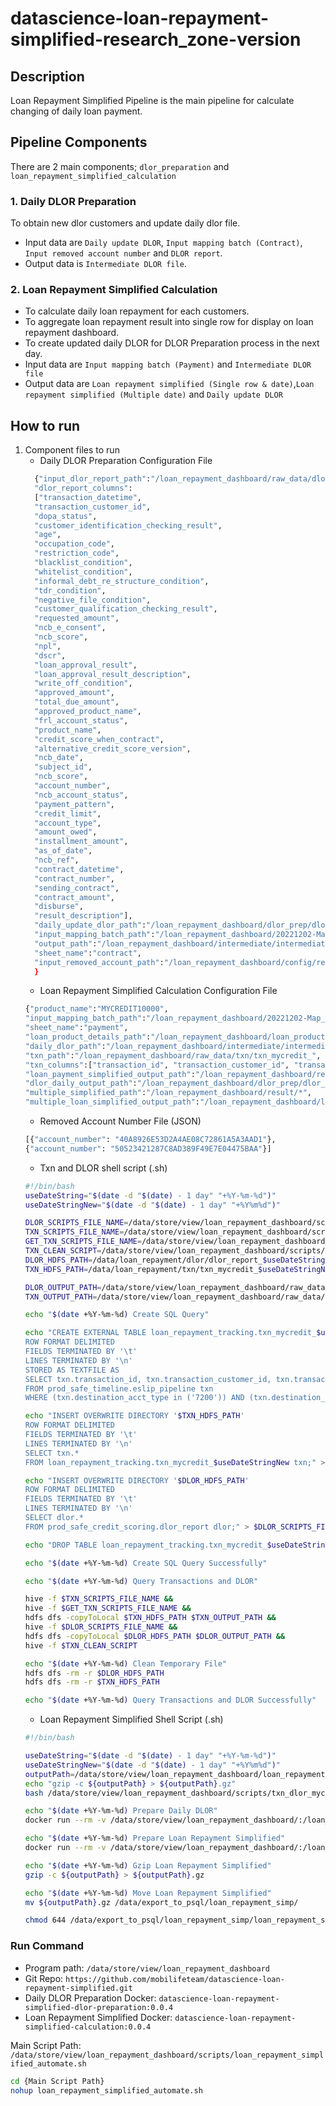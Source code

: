 # datascience-loan-repayment-simplified-research_zone-version

## Description
Loan Repayment Simplified Pipeline is the main pipeline for calculate changing of daily loan payment.

## Pipeline Components
There are 2 main components; `dlor_preparation` and `loan_repayment_simplified_calculation`
### 1. Daily DLOR Preparation
To obtain new dlor customers and update daily dlor file.

* Input data are `Daily update DLOR`, `Input mapping batch (Contract)`, `Input removed account number` and `DLOR report`.
* Output data is `Intermediate DLOR file`.

### 2. Loan Repayment Simplified Calculation
* To calculate daily loan repayment for each customers.
* To aggregate loan repayment result into single row for display on loan repayment dashboard.
* To create updated daily DLOR for DLOR Preparation process in the next day.
* Input data are `Input mapping batch (Payment)` and `Intermediate DLOR file`
* Output data are `Loan repayment simplified (Single row & date)`,`Loan repayment simplified (Multiple date)`  and `Daily update DLOR`

## How to run
1. Component files to run
   * Daily DLOR Preparation Configuration File 
   ```sh
     {"input_dlor_report_path":"/loan_repayment_dashboard/raw_data/dlor/dlor_report_",
     "dlor_report_columns":
     ["transaction_datetime",
     "transaction_customer_id",
     "dopa_status",
     "customer_identification_checking_result",
     "age",
     "occupation_code",
     "restriction_code",
     "blacklist_condition",
     "whitelist_condition",
     "informal_debt_re_structure_condition",
     "tdr_condition",
     "negative_file_condition",
     "customer_qualification_checking_result",
     "requested_amount",
     "ncb_e_consent",
     "ncb_score",
     "npl",
     "dscr",
     "loan_approval_result",
     "loan_approval_result_description",
     "write_off_condition",
     "approved_amount",
     "total_due_amount",
     "approved_product_name",
     "frl_account_status",
     "product_name",
     "credit_score_when_contract",
     "alternative_credit_score_version",
     "ncb_date",
     "subject_id",
     "ncb_score",
     "account_number",
     "ncb_account_status",
     "payment_pattern",
     "credit_limit",
     "account_type",
     "amount_owed",
     "installment_amount",
     "as_of_date",
     "ncb_ref",
     "contract_datetime",
     "contract_number",
     "sending_contract",
     "contract_amount",
     "disburse",
     "result_description"],
     "daily_update_dlor_path":"/loan_repayment_dashboard/dlor_prep/dlor_update_",
     "input_mapping_batch_path":"/loan_repayment_dashboard/20221202-Map_batch_payment_date.xlsx",
     "output_path":"/loan_repayment_dashboard/intermediate/intermediate_dlor_file_",
     "sheet_name":"contract",
     "input_removed_account_path":"/loan_repayment_dashboard/config/removed_account_number.json"
     }
     ```
   * Loan Repayment Simplified Calculation Configuration File
   ```sh
   {"product_name":"MYCREDIT10000",
   "input_mapping_batch_path":"/loan_repayment_dashboard/20221202-Map_batch_payment_date.xlsx",
   "sheet_name":"payment",
   "loan_product_details_path":"/loan_repayment_dashboard/loan_product_details_simplified.json",
   "daily_dlor_path":"/loan_repayment_dashboard/intermediate/intermediate_dlor_file_",
   "txn_path":"/loan_repayment_dashboard/raw_data/txn/txn_mycredit_",
   "txn_columns":["transaction_id", "transaction_customer_id", "transaction_amount", "transaction_datetime", "transaction_direction", "transaction_type", "destination_acct_product_type", "destination_acct_no", "destination_acct_type", "destination_acct_sub_type", "destination_acct_market_code","destination_ending_balance","loan_principal_amount","loan_interest_amount","loan_penalty_amount","loan_fee_amount"],
   "loan_payment_simplified_output_path":"/loan_repayment_dashboard/result/loan_repayment_simplified_",
   "dlor_daily_output_path":"/loan_repayment_dashboard/dlor_prep/dlor_update_",
   "multiple_simplified_path":"/loan_repayment_dashboard/result/*",
   "multiple_loan_simplified_output_path":"/loan_repayment_dashboard/loan_repayment_simplified/loan_repayment_simplified_"}
   ```
    * Removed Account Number File (JSON)
   ```sh
   [{"account_number": "40A8926E53D2A4AE08C72861A5A3AAD1"},
   {"account_number": "50523421287C8AD389F49E7E04475BAA"}]
   ```
   * Txn and DLOR shell script (.sh)
   ```sh
   #!/bin/bash
   useDateString="$(date -d "$(date) - 1 day" "+%Y-%m-%d")"
   useDateStringNew="$(date -d "$(date) - 1 day" "+%Y%m%d")"
   
   DLOR_SCRIPTS_FILE_NAME=/data/store/view/loan_repayment_dashboard/scripts/dlor/get_dlor/dlor_script_$useDateStringNew.sql
   TXN_SCRIPTS_FILE_NAME=/data/store/view/loan_repayment_dashboard/scripts/txn/query/txn_script_$useDateStringNew.sql
   GET_TXN_SCRIPTS_FILE_NAME=/data/store/view/loan_repayment_dashboard/scripts/txn/get_txn/txn_script_$useDateStringNew.sql
   TXN_CLEAN_SCRIPT=/data/store/view/loan_repayment_dashboard/scripts/txn/clean_txn/clean_txn_script_$useDateStringNew.sql
   DLOR_HDFS_PATH=/data/loan_repayment/dlor/dlor_report_$useDateStringNew
   TXN_HDFS_PATH=/data/loan_repayment/txn/txn_mycredit_$useDateStringNew
   
   DLOR_OUTPUT_PATH=/data/store/view/loan_repayment_dashboard/raw_data/dlor/
   TXN_OUTPUT_PATH=/data/store/view/loan_repayment_dashboard/raw_data/txn/
   
   echo "$(date +%Y-%m-%d) Create SQL Query"
   
   echo "CREATE EXTERNAL TABLE loan_repayment_tracking.txn_mycredit_$useDateStringNew
   ROW FORMAT DELIMITED
   FIELDS TERMINATED BY '\t'
   LINES TERMINATED BY '\n'
   STORED AS TEXTFILE AS
   SELECT txn.transaction_id, txn.transaction_customer_id, txn.transaction_amount, txn.transaction_datetime, txn.transaction_direction, txn.transaction_type, txn.destination_acct_product_type, txn.destination_acct_no, txn.destination_acct_type, txn.destination_acct_sub_type, txn.destination_acct_market_code, txn.destination_ending_balance, txn.loan_principal_amount, txn.loan_interest_amount, txn.loan_penalty_amount, txn.loan_fee_amount
   FROM prod_safe_timeline.eslip_pipeline txn
   WHERE (txn.destination_acct_type in ('7200')) AND (txn.destination_acct_sub_type in ('20011')) AND (txn.destination_acct_market_code in ('1370')) AND (txn.transaction_datetime >= '2022-11-01 00:00:00') AND (txn.daily_date >= '2022-11-01');" > $TXN_SCRIPTS_FILE_NAME
   
   echo "INSERT OVERWRITE DIRECTORY '$TXN_HDFS_PATH'
   ROW FORMAT DELIMITED
   FIELDS TERMINATED BY '\t'
   LINES TERMINATED BY '\n'
   SELECT txn.*
   FROM loan_repayment_tracking.txn_mycredit_$useDateStringNew txn;" > $GET_TXN_SCRIPTS_FILE_NAME
   
   echo "INSERT OVERWRITE DIRECTORY '$DLOR_HDFS_PATH'
   ROW FORMAT DELIMITED
   FIELDS TERMINATED BY '\t'
   LINES TERMINATED BY '\n'
   SELECT dlor.*
   FROM prod_safe_credit_scoring.dlor_report dlor;" > $DLOR_SCRIPTS_FILE_NAME
   
   echo "DROP TABLE loan_repayment_tracking.txn_mycredit_$useDateStringNew;" > $TXN_CLEAN_SCRIPT
   
   echo "$(date +%Y-%m-%d) Create SQL Query Successfully"
   
   echo "$(date +%Y-%m-%d) Query Transactions and DLOR"
   
   hive -f $TXN_SCRIPTS_FILE_NAME &&
   hive -f $GET_TXN_SCRIPTS_FILE_NAME &&
   hdfs dfs -copyToLocal $TXN_HDFS_PATH $TXN_OUTPUT_PATH &&
   hive -f $DLOR_SCRIPTS_FILE_NAME &&
   hdfs dfs -copyToLocal $DLOR_HDFS_PATH $DLOR_OUTPUT_PATH &&
   hive -f $TXN_CLEAN_SCRIPT
   
   echo "$(date +%Y-%m-%d) Clean Temporary File"
   hdfs dfs -rm -r $DLOR_HDFS_PATH
   hdfs dfs -rm -r $TXN_HDFS_PATH
   
   echo "$(date +%Y-%m-%d) Query Transactions and DLOR Successfully"
   ```
   * Loan Repayment Simplified Shell Script (.sh)
   ```sh
   #!/bin/bash
   
   useDateString="$(date -d "$(date) - 1 day" "+%Y-%m-%d")"
   useDateStringNew="$(date -d "$(date) - 1 day" "+%Y%m%d")"
   outputPath=/data/store/view/loan_repayment_dashboard/loan_repayment_simplified/loan_repayment_simplified_${useDateStringNew}.tsv
   echo "gzip -c ${outputPath} > ${outputPath}.gz"
   bash /data/store/view/loan_repayment_dashboard/scripts/txn_dlor_mycredit_script.sh
   
   echo "$(date +%Y-%m-%d) Prepare Daily DLOR"
   docker run --rm -v /data/store/view/loan_repayment_dashboard/:/loan_repayment_dashboard datascience-loan-repayment-simplified-dlor-preparation:0.0.4 $useDateString /loan_repayment_dashboard/config/config_daily_dlor_docker
   
   echo "$(date +%Y-%m-%d) Prepare Loan Repayment Simplified"
   docker run --rm -v /data/store/view/loan_repayment_dashboard/:/loan_repayment_dashboard datascience-loan-repayment-simplified-calculation:0.0.4 $useDateString /loan_repayment_dashboard/config/config_loan_repayment_simplified_docker
   
   echo "$(date +%Y-%m-%d) Gzip Loan Repayment Simplified"
   gzip -c ${outputPath} > ${outputPath}.gz
   
   echo "$(date +%Y-%m-%d) Move Loan Repayment Simplified"
   mv ${outputPath}.gz /data/export_to_psql/loan_repayment_simp/
   
   chmod 644 /data/export_to_psql/loan_repayment_simp/loan_repayment_simplified_${useDateStringNew}.tsv.gz
   ```
### Run Command
- Program path: `/data/store/view/loan_repayment_dashboard`
- Git Repo: `https://github.com/mobilifeteam/datascience-loan-repayment-simplified.git`
- Daily DLOR Preparation Docker: `datascience-loan-repayment-simplified-dlor-preparation:0.0.4`
- Loan Repayment Simplified Docker: `datascience-loan-repayment-simplified-calculation:0.0.4`

Main Script Path: `/data/store/view/loan_repayment_dashboard/scripts/loan_repayment_simplified_automate.sh`
```sh
cd {Main Script Path}
nohup loan_repayment_simplified_automate.sh
```